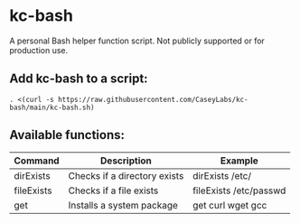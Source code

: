 # kc-bash

A personal Bash helper function script. Not publicly supported or for production use.

## Add kc-bash to a script:

```
. <(curl -s https://raw.githubusercontent.com/CaseyLabs/kc-bash/main/kc-bash.sh)
```

## Available functions:

| Command    | Description                  | Example                |
|------------|------------------------------|------------------------|
| dirExists  | Checks if a directory exists | dirExists /etc/        |
| fileExists | Checks if a file exists      | fileExists /etc/passwd |
| get        | Installs a system package    | get curl wget gcc      |